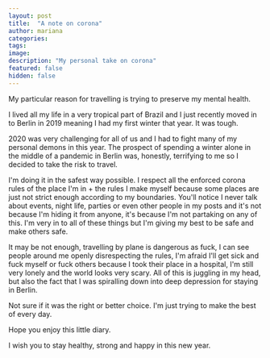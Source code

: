 ```yaml
---
layout: post
title:  "A note on corona"
author: mariana
categories:
tags:
image:
description: "My personal take on corona"
featured: false
hidden: false
---
```


My particular reason for travelling is trying to preserve my mental health.

I lived all my life in a very tropical part of Brazil and I just recently moved in to Berlin in 2019 meaning I had my first winter that year. It was tough.

2020 was very challenging for all of us and I had to fight many of my personal demons in this year. The prospect of spending a winter alone in the middle of a pandemic in Berlin was, honestly, terrifying to me so I decided to take the risk to travel.

I'm doing it in the safest way possible. I respect all the enforced corona rules of the place I'm in + the rules I make myself because some places are just not strict enough according to my boundaries. You'll notice I never talk about events, night life, parties or even other people in my posts and it's not because I'm hiding it from anyone, it's because I'm not partaking on any of this. I'm very in to all of these things but I'm giving my best to be safe and make others safe.

It may be not enough, travelling by plane is dangerous as fuck, I can see people around me openly disrespecting the rules, I'm afraid I'll get sick and fuck myself or fuck others because I took their place in a hospital, I'm still very lonely and the world looks very scary. All of this is juggling in my head, but also the fact that I was spiralling down into deep depression for staying in Berlin.

Not sure if it was the right or better choice. I'm just trying to make the best of every day.

Hope you enjoy this little diary.

I wish you to stay healthy, strong and happy in this new year.
